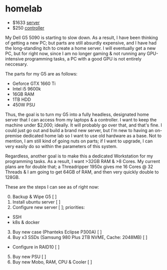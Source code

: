 # homelab

- $1633 [server](https://pcpartpicker.com/list/mvcKNc)
- $250 [controller](https://www.ebay.com/sch/i.html?_from=R40&_trksid=p2334524.m570.l1313&_nkw=2014+mac+mini+i7+16gb+256gb&_sacat=0&LH_TitleDesc=0&_odkw=2014+mac+mini+i7+16gb+ram+256gb+ssd&_osacat=0&LH_PrefLoc=2)

My Dell G5 5090 is starting to slow down. As a result, I have been thinking of getting a new PC; but parts are still absurdly expensive, and I have had the long-standing itch to create a home server. I will eventually get a new PC, but for right now, since I am no longer gaming & not running any GPU-intensive programming tasks, a PC with a good GPU is not entirely neccesary. 

The parts for my G5 are as follows:
- Geforce GTX 1660 Ti
- Intel i5 9600k
- 16GB RAM
- 1TB HDD
- 450W PSU

Thus, the goal is to turn my G5 into a fully headless, designated home server that I can access from my laptops & a controller. I want to keep the machine under $2,000; ideally. It will probably go over that, and that's fine. I could just go out and build a brand new server, but I'm new to having an on-premise dedicated home lab so I want to use old hardware as a base. Not to mention, I am still kind of going nuts on parts; if I want to upgrade, I can very easily do so within the parameters of this system.

Regardless, another goal is to make this a dedicated Workstation for my programming tasks. As a result, I want >32GB RAM & >8 Cores. My current plans are for double that; a Threadripper 1950x gives me 16 Cores @ 32 Threads & I am going to get 64GB of RAM, and then very quickly double to 128GB.

These are the steps I can see as of right now:

0. Backup & Wipe G5 [ ]
1. Install ubuntu server [ ]
2. Configure new server [ ]; priorities:
- SSH
- k8s & docker
3. Buy new case (Phanteks Eclipse P300A) [ ]
4. Buy x3 SSDs (Samsung 980 Plus 2TB NVME, Cache: 2048MB) [ ]
- Configure in RAID10 [ ]
5. Buy new PSU [ ]
6. Buy new Mobo, RAM, CPU & Cooler [ ]
